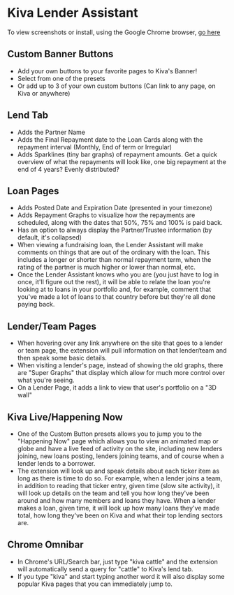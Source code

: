 # Kiva Lender Assistant

To view screenshots or install, using the Google Chrome browser, [go here](https://chrome.google.com/webstore/detail/kiva-lender-assistant-bet/jkljjpdljndblihlcoenjbmdakaomhgo?hl=en-US&gl=US)

## Custom Banner Buttons
*  Add your own buttons to your favorite pages to Kiva's Banner!
*  Select from one of the presets
*  Or add up to 3 of your own custom buttons (Can link to any page, on Kiva or anywhere)

## Lend Tab
* Adds the Partner Name
* Adds the Final Repayment date to the Loan Cards along with the repayment interval (Monthly, End of term or Irregular)
* Adds Sparklines (tiny bar graphs) of repayment amounts. Get a quick overview of what the repayments will look like, one big repayment at the end of 4 years? Evenly distributed?

## Loan Pages
*  Adds Posted Date and Expiration Date (presented in your timezone)
*  Adds Repayment Graphs to visualize how the repayments are scheduled, along with the dates that 50%, 75% and 100% is paid back.
*  Has an option to always display the Partner/Trustee information (by default, it's collapsed)
*  When viewing a fundraising loan, the Lender Assistant will make comments on things that are out of the ordinary with the loan. This includes
a longer or shorter than normal repayment term, when the rating of the partner is much higher or lower than normal, etc.
*  Once the Lender Assistant knows who you are (you just have to log in once, it'll figure out the rest), it will be able to relate the loan you're
looking at to loans in your portfolio and, for example, comment that you've made a lot of loans to that country before but they're all done paying back.

## Lender/Team Pages
* When hovering over any link anywhere on the site that goes to a lender or team page, the extension will pull information on that lender/team
and then speak some basic details.
* When visiting a lender's page, instead of showing the old graphs, there are "Super Graphs" that display which allow for much more
control over what you're seeing.
* On a Lender Page, it adds a link to view that user's portfolio on a "3D wall"

## Kiva Live/Happening Now
*  One of the Custom Button presets allows you to jump you to the "Happening Now" page which allows you to view an animated map or globe
and have a live feed of activity on the site, including new lenders joining, new loans posting, lenders joining teams, and of course when a lender
lends to a borrower.
*  The extension will look up and speak details about each ticker item as long as there is time to do so. For example, when a lender joins a team,
in addition to reading that ticker entry, given time (slow site activity), it will look up details on the team and tell you how long they've been around
and how many members and loans they have. When a lender makes a loan, given time, it will look up how many loans they've made total, how long they've been
on Kiva and what their top lending sectors are.

## Chrome Omnibar
*  In Chrome's URL/Search bar, just type "kiva cattle" and the extension will automatically send a query for "cattle" to Kiva's lend tab.
*  If you type "kiva" and start typing another word it will also display some popular Kiva pages that you can immediately jump to.
